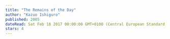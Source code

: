 ```yaml
---
title: "The Remains of the Day"
author: "Kazuo Ishiguro"
published: 2005
dateRead: Sat Feb 18 2017 00:00:00 GMT+0100 (Central European Standard Time)
stars: 4
---
```


